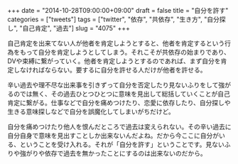 +++
date = "2014-10-28T09:00:00+09:00"
draft = false
title = "自分を許す"
categories = ["tweets"]
tags = ["twitter", "依存", "共依存", "生き方", "自分探し", "自己肯定", "過去"]
slug = "4075"
+++

自己肯定を出来てない人が他者を肯定しようとすると、他者を肯定するという行為をもって自分を肯定しようとしてしまう。それこそが共依存の始まりであり、DVや束縛に繋がっていく。他者を肯定しようとするのであれば、まず自分を肯定しなければならない。要するに自分を許せる人だけが他者を許せる。

辛い過去や理不尽な出来事を引きずって自分を否定したり見ないふりをして強がるのでは無く、その過去ひとつひとつに意味を見出して総括していくことが自己肯定に繋がる。仕事などで自分を痛めつけたり、恋愛に依存したり、自分探しや生きる意味探しなどで自分を誤魔化してしまいがちだけど。

自分を痛めつけたり他人を恨んだところで過去は変えられない。その辛い過去に自分自身で意味を見出すことしか出来ないんだよね。だから今ここに自分がいる、ということを受け入れる。それが「自分を許す」ということです。見ないふりや強がりや依存で過去を無かったことにするのは出来ないのだから。
